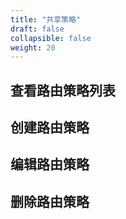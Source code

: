 ```yaml
---
title: "共享策略"
draft: false
collapsible: false
weight: 20
---
```




## 查看路由策略列表



## 创建路由策略



## 编辑路由策略



## 删除路由策略
